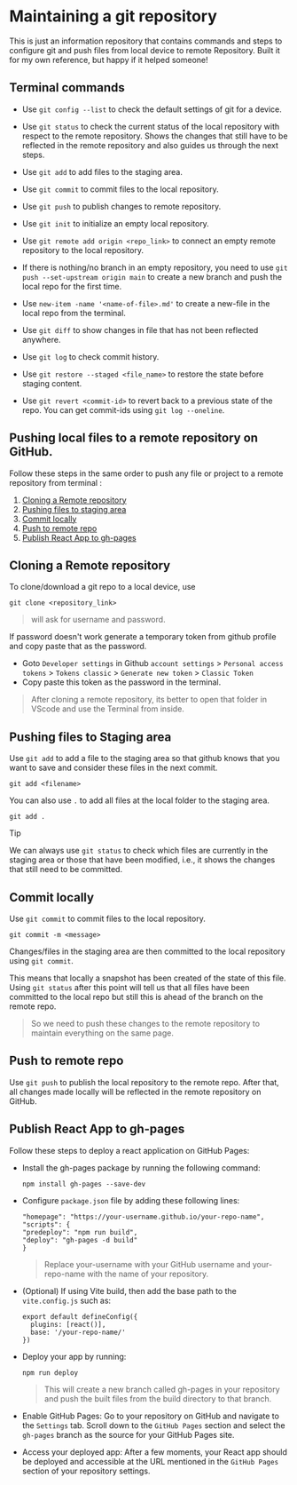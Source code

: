 # Maintaining a git repository

This is just an information repository that contains commands and steps to configure git and push files from local device to remote Repository. Built it for my own reference, but happy if it helped someone!

## Terminal commands

- Use `git config --list` to check the default settings of git for a device.

- Use `git status` to check the current status of the local repository with respect to the remote repository. Shows the changes that still have to be reflected in the remote repository and also guides us through the next steps.

- Use `git add` to add files to the staging area.

- Use `git commit` to commit files to the local repository.

- Use `git push` to publish changes to remote repository.
  
- Use `git init` to initialize an empty local repository.

- Use `git remote add origin <repo_link>` to connect an empty remote repository to the local repository.

- If there is nothing/no branch in an empty repository, you need to use `git push --set-upstream origin main` to create a new branch and push the local repo for the first time.

- Use `new-item -name '<name-of-file>.md'` to create a new-file in the local repo from the terminal.

- Use `git diff` to show changes in file that has not been reflected anywhere.

- Use `git log` to check commit history.

- Use `git restore --staged <file_name>` to restore the state before staging content.

- Use `git revert <commit-id>` to revert back to a previous state of the repo. You can get commit-ids using `git log --oneline`.

## Pushing local files to a remote repository on GitHub.

Follow these steps in the same order to push any file or project to a remote repository from terminal : 

1. [Cloning a Remote repository](#cloning-a-remote-repository)
2. [Pushing files to staging area](#pushing-files-to-staging-area)
3. [Commit locally](#commit-locally)
4. [Push to remote repo](#push-to-remote-repo)
5. [Publish React App to gh-pages](#publish-react-app-to-gh-pages)

## Cloning a Remote repository

To clone/download a git repo to a local device, use
```
git clone <repository_link>
```
    
> will ask for username and password. 

If password doesn't work generate a temporary token from github profile and copy paste that as the password.
  
  - Goto `Developer settings` in Github `account settings` > `Personal access tokens` > `Tokens classic` > `Generate new token` > `Classic Token`
  - Copy paste this token as the password in the terminal.

> After cloning a remote repository, its better to open that folder in VScode and use the Terminal from inside.

## Pushing files to Staging area
Use `git add` to add a file to the staging area so that github knows that you want to save and consider these files in the next commit.
```
git add <filename>
```

You can also use `.` to add all files at the local folder to the staging area.
```
git add .
```

> [!TIP]
> We can always use `git status` to check which files are currently in the staging area or those that have been modified, i.e., it shows the changes that still need to be committed.

## Commit locally

Use `git commit` to commit files to the local repository.
```
git commit -m <message>
```
Changes/files in the staging area are then committed to the local repository using `git commit`.

This means that locally a snapshot has been created of the state of this file.
Using `git status` after this point will tell us that all files have been committed to the local repo but still this is ahead of the branch on the remote repo.

> So we need to push these changes to the remote repository to maintain everything on the same page.

## Push to remote repo

Use `git push` to publish the local repository to the remote repo. 
After that, all changes made locally will be reflected in the remote repository on GitHub.

## Publish React App to gh-pages

Follow these steps to deploy a react application on GitHub Pages:

  - Install the gh-pages package by running the following command:

        npm install gh-pages --save-dev

  - Configure `package.json` file by adding these following lines:

        "homepage": "https://your-username.github.io/your-repo-name",
        "scripts": {
        "predeploy": "npm run build",
        "deploy": "gh-pages -d build"
        }

    > Replace your-username with your GitHub username and your-repo-name with the name of your repository.

  - (Optional) If using Vite build, then add the base path to the `vite.config.js` such as:

      ```
      export default defineConfig({
        plugins: [react()],
        base: '/your-repo-name/'
      })
      ```

  - Deploy your app by running:

      ```
      npm run deploy
      ```

    > This will create a new branch called gh-pages in your repository and push the built files from the build directory to that branch.

  - Enable GitHub Pages: Go to your repository on GitHub and navigate to the `Settings` tab. Scroll down to the `GitHub Pages` section 
    and select the `gh-pages` branch as the source for your GitHub Pages site.

  - Access your deployed app: After a few moments, your React app should be deployed and accessible at the URL mentioned 
    in the `GitHub Pages` section of your repository settings.
